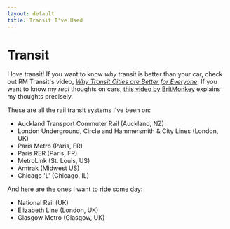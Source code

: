 ```yaml
---
layout: default
title: Transit I've Used
---
```

# Transit

I love transit! If you want to know *why* transit is better than your car, check out RM Transit's video, [*Why Transit Cities are Better for Everyone*](https://www.youtube.com/watch?v=j4s9WDDRE2A). If you want to know my *real* thoughts on cars, [this video by BritMonkey](https://www.youtube.com/watch?v=rSSNlM3Au1A) explains my thoughts precisely.

These are all the rail transit systems I've been on:

- Auckland Transport Commuter Rail (Auckland, NZ)
- London Underground, Circle and Hammersmith & City Lines (London, UK)
- Paris Metro (Paris, FR)
- Paris RER (Paris, FR)
- MetroLink (St. Louis, US)
- Amtrak (Midwest US)
- Chicago 'L' (Chicago, IL)

And here are the ones I want to ride some day:

- National Rail (UK)
- Elizabeth Line (London, UK)
- Glasgow Metro (Glasgow, UK)
